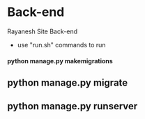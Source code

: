 # Back-end

Rayanesh Site Back-end

* use "run.sh" commands to run

#### python manage.py makemigrations
## python manage.py migrate
## python manage.py runserver